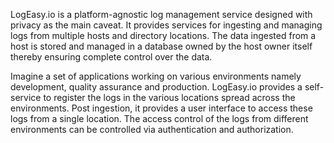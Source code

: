 LogEasy.io is a platform-agnostic log management service designed with privacy as the main caveat. It provides services for ingesting and managing logs from multiple hosts and directory locations. The data ingested from a host is stored and managed in a database owned by the host owner itself thereby ensuring complete control over the data.

Imagine a set of applications working on various environments namely development, quality assurance and production. LogEasy.io provides a self-service to register the logs in the various locations spread across the environments. Post ingestion, it provides a user interface to access these logs from a single location. The access control of the logs from different environments can be controlled via authentication and authorization.